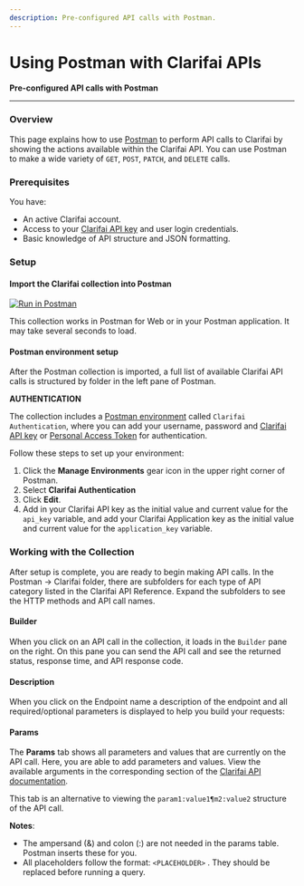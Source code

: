 ```yaml
---
description: Pre-configured API calls with Postman.
---
```


# Using Postman with Clarifai APIs

**Pre-configured API calls with Postman**
<hr />

### **Overview**

This page explains how to use [Postman](https://www.postman.com/) to perform API calls to Clarifai by showing the actions available within the Clarifai API. You can use Postman to make a wide variety of `GET`, `POST`, `PATCH`, and `DELETE` calls.

### Prerequisites <a id="prerequisites"></a>

You have:

* An active Clarifai account.
* Access to your [Clarifai API key](https://docs.clarifai.com/clarifai-basics/authentication/app-specific-api-keys) and user login credentials.
* Basic knowledge of API structure and JSON formatting.

### Setup <a id="setup"></a>

#### Import the Clarifai collection into Postman <a id="import-the-datadog-collection-into-postman"></a>

[![Run in Postman](https://run.pstmn.io/button.svg)](https://app.getpostman.com/run-collection/8c7850b96f74d0fc03c0)

This collection works in Postman for Web or in your Postman application. It may take several seconds to load.

#### Postman environment setup <a id="postman-environment-setup"></a>

After the Postman collection is imported, a full list of available Clarifai API calls is structured by folder in the left pane of Postman.

**AUTHENTICATION**

The collection includes a [Postman environment](https://learning.postman.com/docs/postman/variables-and-environments/variables/#environments-in-postman) called `Clarifai Authentication`, where you can add your username, password and [Clarifai API key](https://docs.clarifai.com/clarifai-basics/authentication/app-specific-api-keys) or [Personal Access Token](https://docs.clarifai.com/clarifai-basics/authentication/personal-access-tokens) for authentication.

Follow these steps to set up your environment:

1. Click the **Manage Environments** gear icon in the upper right corner of Postman.
2. Select **Clarifai Authentication**
3. Click **Edit**.
4. Add in your Clarifai API key as the initial value and current value for the `api_key` variable, and add your Clarifai Application key as the initial value and current value for the `application_key` variable.

### Working with the Collection <a id="working-with-the-collection"></a>

After setup is complete, you are ready to begin making API calls. In the Postman -&gt; Clarifai folder, there are subfolders for each type of API category listed in the Clarifai API Reference. Expand the subfolders to see the HTTP methods and API call names.

#### Builder <a id="builder"></a>

When you click on an API call in the collection, it loads in the `Builder` pane on the right. On this pane you can send the API call and see the returned status, response time, and API response code.

#### Description <a id="description"></a>

When you click on the Endpoint name a description of the endpoint and all required/optional parameters is displayed to help you build your requests:

#### Params <a id="params"></a>

The **Params** tab shows all parameters and values that are currently on the API call. Here, you are able to add parameters and values. View the available arguments in the corresponding section of the [Clarifai API documentation](https://docs.clarifai.com/api-guide/api-overview).

This tab is an alternative to viewing the `param1:value1¶m2:value2` structure of the API call.

**Notes**:

* The ampersand \(&\) and colon \(:\) are not needed in the params table. Postman inserts these for you.
* All placeholders follow the format: `<PLACEHOLDER>` . They should be replaced before running a query.

